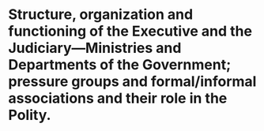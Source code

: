 # Structure, organization and functioning of the Executive and the Judiciary—Ministries and Departments of the Government; pressure groups and formal/informal associations and their role in the Polity.